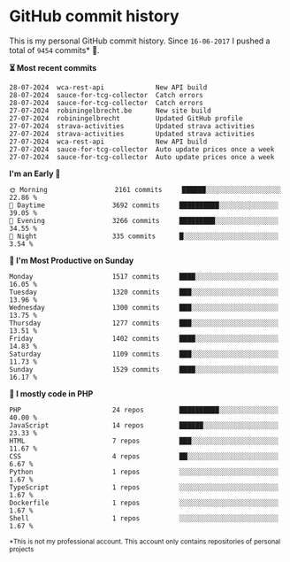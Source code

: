 # GitHub commit history
This is my personal GitHub commit history. Since <!--START_SECTION:first-commit-date-->`16-06-2017`<!--END_SECTION:first-commit-date--> I pushed a total of <!--START_SECTION:total-commit-count-->`9454`<!--END_SECTION:total-commit-count--> commits* 🎉.

<!--START_SECTION:most-recent-commits-->
**⏳ Most recent commits**
                                        
```text
28-07-2024  wca-rest-api             New API build
28-07-2024  sauce-for-tcg-collector  Catch errors
28-07-2024  sauce-for-tcg-collector  Catch errors
27-07-2024  robiningelbrecht.be      New site build
27-07-2024  robiningelbrecht         Updated GitHub profile
27-07-2024  strava-activities        Updated strava activities
27-07-2024  strava-activities        Updated strava activities
27-07-2024  wca-rest-api             New API build
27-07-2024  sauce-for-tcg-collector  Auto update prices once a week
27-07-2024  sauce-for-tcg-collector  Auto update prices once a week
```
<!--END_SECTION:most-recent-commits-->  

<!--START_SECTION:commits-per-day-time-->
**I&#039;m an Early 🐤**

```text
🌞 Morning                 2161 commits     ██████░░░░░░░░░░░░░░░░░░░   22.86 %
🌆 Daytime                 3692 commits     ██████████░░░░░░░░░░░░░░░   39.05 %
🌃 Evening                 3266 commits     █████████░░░░░░░░░░░░░░░░   34.55 %
🌙 Night                   335 commits      █░░░░░░░░░░░░░░░░░░░░░░░░   3.54 %
```
<!--END_SECTION:commits-per-day-time-->  

<!--START_SECTION:commits-per-weekday-->
**📅 I&#039;m Most Productive on Sunday**

```text
Monday                    1517 commits     ████░░░░░░░░░░░░░░░░░░░░░   16.05 %
Tuesday                   1320 commits     ███░░░░░░░░░░░░░░░░░░░░░░   13.96 %
Wednesday                 1300 commits     ███░░░░░░░░░░░░░░░░░░░░░░   13.75 %
Thursday                  1277 commits     ███░░░░░░░░░░░░░░░░░░░░░░   13.51 %
Friday                    1402 commits     ████░░░░░░░░░░░░░░░░░░░░░   14.83 %
Saturday                  1109 commits     ███░░░░░░░░░░░░░░░░░░░░░░   11.73 %
Sunday                    1529 commits     ████░░░░░░░░░░░░░░░░░░░░░   16.17 %
```
<!--END_SECTION:commits-per-weekday-->  

<!--START_SECTION:repos-per-language-->
**💬 I mostly code in PHP**

```text
PHP                       24 repos         ██████████░░░░░░░░░░░░░░░   40.00 %
JavaScript                14 repos         ██████░░░░░░░░░░░░░░░░░░░   23.33 %
HTML                      7 repos          ███░░░░░░░░░░░░░░░░░░░░░░   11.67 %
CSS                       4 repos          ██░░░░░░░░░░░░░░░░░░░░░░░   6.67 %
Python                    1 repos          ░░░░░░░░░░░░░░░░░░░░░░░░░   1.67 %
TypeScript                1 repos          ░░░░░░░░░░░░░░░░░░░░░░░░░   1.67 %
Dockerfile                1 repos          ░░░░░░░░░░░░░░░░░░░░░░░░░   1.67 %
Shell                     1 repos          ░░░░░░░░░░░░░░░░░░░░░░░░░   1.67 %
```
<!--END_SECTION:repos-per-language-->  

<sub>*This is not my professional account. This account only contains repositories of personal projects</sub>
